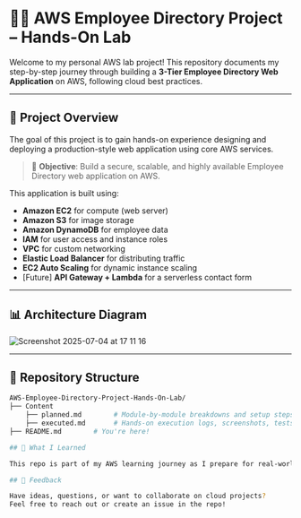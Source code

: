# 🧑‍💻 AWS Employee Directory Project – Hands-On Lab

Welcome to my personal AWS lab project! This repository documents my step-by-step journey through building a **3-Tier Employee Directory Web Application** on AWS, following cloud best practices.

---

## 📌 Project Overview

The goal of this project is to gain hands-on experience designing and deploying a production-style web application using core AWS services.

> 🎯 **Objective**: Build a secure, scalable, and highly available Employee Directory web application on AWS.

This application is built using:
- **Amazon EC2** for compute (web server)
- **Amazon S3** for image storage
- **Amazon DynamoDB** for employee data
- **IAM** for user access and instance roles
- **VPC** for custom networking
- **Elastic Load Balancer** for distributing traffic
- **EC2 Auto Scaling** for dynamic instance scaling
- [Future] **API Gateway + Lambda** for a serverless contact form

---

## 📊 Architecture Diagram

![Screenshot 2025-07-04 at 17 11 16](https://github.com/user-attachments/assets/e31de371-4cf1-4980-856a-9eb1243f0d01)

---

## 📁 Repository Structure

```bash
AWS-Employee-Directory-Project-Hands-On-Lab/
├── Content
    ├── planned.md        # Module-by-module breakdowns and setup steps (detailed plans ✅)
    ├── executed.md       # Hands-on execution logs, screenshots, tests, validation steps
├── README.md        # You're here!

## 🧠 What I Learned

This repo is part of my AWS learning journey as I prepare for real-world cloud infrastructure design and certification. It's more than just a project — it's proof of practice.

## 📮 Feedback

Have ideas, questions, or want to collaborate on cloud projects?
Feel free to reach out or create an issue in the repo!

